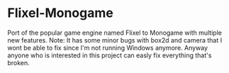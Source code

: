 # Flixel-Monogame
Port of the popular game engine named Flixel to Monogame with multiple new features.
Note: It has some minor bugs with box2d and camera that I wont be able to fix since I'm not running Windows anymore. Anyway anyone who is interested in this project can easly fix everything that's broken.
